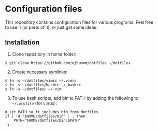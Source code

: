 # Configuration files

This repository contains configuration files for various programs. Feel free to use it (or parts of it), or just get some ideas.

## Installation

1. Clone repository in home folder:
```
$ git clone https://github.com/ejhusom/dotfiles ~/dotfiles
```
2. Create necessary symlinks:
```
$ ln -s ~/dotfiles/vimrc ~/.vimrc
$ ln -s ~/dotfiles/bashrc ~/.bashrc
$ ln -s ~/dotfiles/ ~/.vim
```

3. To use bash scripts, add bin to PATH by adding the following to `~/.profile`
   (for Linux):
```
# set PATH so it includes bin from dotfiles
if [ -d "$HOME/dotfiles/bin" ] ; then
    PATH="$HOME/dotfiles/bin:$PATH"
fi
```

